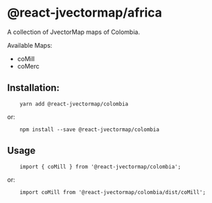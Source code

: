 # @react-jvectormap/africa

A collection of JvectorMap maps of Colombia.

Available Maps:

- coMill
- coMerc

## Installation:

```
    yarn add @react-jvectormap/colombia
```

or:

```
    npm install --save @react-jvectormap/colombia
```

## Usage

```
    import { coMill } from '@react-jvectormap/colombia';
```

or:

```
    import coMill from '@react-jvectormap/colombia/dist/coMill';
```
